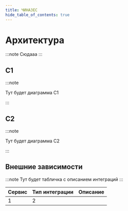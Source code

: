 ```yaml
---
title: ЧИНАЗЕС
hide_table_of_contents: true
---
```


# Архитектура

:::note
Сюдааа
:::

## C1

:::note

Тут будет диаграмма C1

:::

## C2

:::note

Тут будет диаграмма C2

:::

## Внешние зависимости

:::note
Тут будет табличка с описанием интеграций
:::

| Сервис | Тип интеграции | Описание |
| ------ | -------------- | -------- |
| 1      | 2              |          |